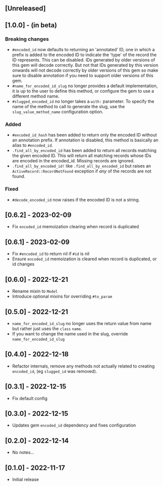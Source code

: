 ## [Unreleased]

## [1.0.0] - (in beta)

### Breaking changes

- `#encoded_id` now defaults to returning an 'annotated' ID, one in which a prefix is added to the encoded ID to indicate 
  the 'type' of the record the ID represents. This can be disabled. IDs generated by older versions of this gem will 
  decode correctly. But not that IDs generated by this version onwards will not decode correctly by older versions of this 
  gem so make sure to disable annotation if you need to support older versions of this gem.
- `#name_for_encoded_id_slug` no longer provides a default implementation, it is up to the user to define this method,
  or configure the gem to use a different method name.
- `#slugged_encoded_id` no longer takes a `with:` parameter. To specify the name of the method to call to generate the
  slug, use the `slug_value_method_name` configuration option.

### Added

- `#encoded_id_hash` has been added to return only the encoded ID without an annotation prefix. If annotation is disabled, 
  this method is basically an alias to `#encoded_id`.
- `.find_all_by_encoded_id` has been added to return all records matching the given encoded ID. This will return all
  matching records whose IDs are encoded in the encoded_id. Missing records are ignored.
- `.find_all_by_encoded_id!` like `.find_all_by_encoded_id` but raises an `ActiveRecord::RecordNotFound` exception if
  *any* of the records are not found.

### Fixed

- `#decode_encoded_id` now raises if the encoded ID is not a string.

## [0.6.2] - 2023-02-09

- Fix `encoded_id` memoization clearing when record is duplicated

## [0.6.1] - 2023-02-09

- Fix `#encoded_id` to return nil if `#id` is nil
- Ensure `encoded_id` memoization is cleared when record is duplicated, or id changes

## [0.6.0] - 2022-12-21

- Rename mixin to `Model`
- Introduce optional mixins for overriding `#to_param`

## [0.5.0] - 2022-12-21

- `name_for_encoded_id_slug` no longer uses the return value from name but rather just uses the `class` `name`.
- If you want to change the name used in the slug, override `name_for_encoded_id_slug`

## [0.4.0] - 2022-12-18

- Refactor internals, remove any methods not actually related to creating `encoded_id`, (eg `slugged_id` was removed).

## [0.3.1] - 2022-12-15

- Fix default config

## [0.3.0] - 2022-12-15

- Updates gem `encoded_id` dependency and fixes configuration

## [0.2.0] - 2022-12-14

- No notes...

## [0.1.0] - 2022-11-17

- Initial release
